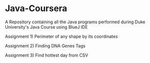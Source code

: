 # Java-Coursera
A Repository containing all the Java programs performed during Duke University's Java Course using BlueJ IDE

Assignment 1) Perimeter of any shape by its coordinates

Assignment 2) Finding DNA Genes Tags

Assignment 3) Find hottest day from CSV
